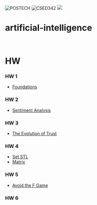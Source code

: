 ![POSTECH](https://img.shields.io/badge/POSTECH-%239a034c)
![CSED342](https://img.shields.io/badge/CSED342-gray)
<img src="https://img.shields.io/badge/Python-3776AB?style=flat-square&logo=python&logoColor=white"/>

# artificial-intelligence


</br>

# HW
### HW 1 
- [Foundations]([https://github.com/kch34811/object-oriented-programming/tree/main/Assign1/Problem1](https://github.com/kch34811/artificial-intelligence/tree/main/HW1))
### HW 2
- [Sentiment Analysis]([https://github.com/kch34811/object-oriented-programming/tree/main/Assign2/Problem1](https://github.com/kch34811/artificial-intelligence/tree/main/HW2))
### HW 3
- [The Evolution of Trust](https://github.com/kch34811/object-oriented-programming/tree/main/Assign3)
### HW 4
- [Set STL](https://github.com/kch34811/object-oriented-programming/tree/main/Assign4/Problem1/src)
- [Matrix](https://github.com/kch34811/object-oriented-programming/tree/main/Assign4/Problem2/src)
### HW 5
- [Avoid the F Game](https://github.com/kch34811/object-oriented-programming/tree/main/Assign5)
### HW 6
